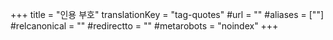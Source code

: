+++
title = "인용 부호"
translationKey = "tag-quotes"
#url = ""
#aliases = [""]
#relcanonical = ""
#redirectto = ""
#metarobots = "noindex"
+++
